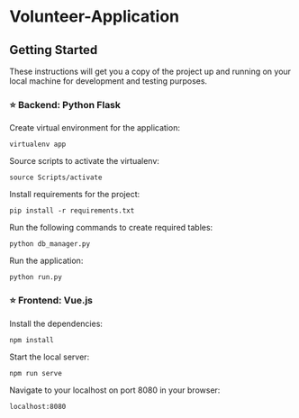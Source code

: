 # Volunteer-Application

## Getting Started
These instructions will get you a copy of the project up and running on your local machine for development and testing purposes.

### :star: Backend: Python Flask
Create virtual environment for the application:<br />
```
virtualenv app
```
 
Source scripts to activate the virtualenv:<br />
```
source Scripts/activate
```
 
Install requirements for the project:<br />
```
pip install -r requirements.txt
```
 
Run the following commands to create required tables:<br />
```
python db_manager.py
```
 
Run the application:<br />
```
python run.py
```
### :star:	Frontend: Vue.js
Install the dependencies:<br />
```
npm install
```

Start the local server:<br />
```
npm run serve
```

Navigate to your localhost on port 8080 in your browser:<br />
```
localhost:8080
```
